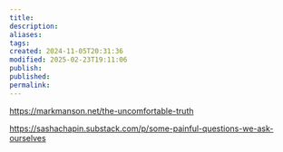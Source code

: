 ```yaml
---
title: 
description: 
aliases: 
tags: 
created: 2024-11-05T20:31:36
modified: 2025-02-23T19:11:06
publish: 
published: 
permalink: 
---
```


https://markmanson.net/the-uncomfortable-truth

https://sashachapin.substack.com/p/some-painful-questions-we-ask-ourselves
